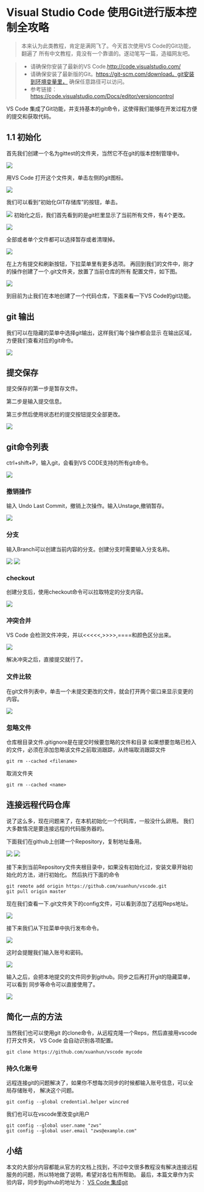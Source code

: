 # Visual Studio Code 使用Git进行版本控制全攻略

>本来认为此类教程，肯定是满网飞了。今天首次使用VS Code的Git功能，翻遍了
所有中文教程，竟没有一个靠谱的。遂动笔写一篇，造福网友吧。

>* 请确保你安装了最新的VS Code.http://code.visualstudio.com/
>* 请确保安装了最新版的Git。https://git-scm.com/download。git安装到环境变量里，
确保任意路径可以访问。
>* 参考链接：https://code.visualstudio.com/Docs/editor/versioncontrol

VS Code 集成了Git功能，并支持基本的git命令，这使得我们能够在开发过程方便的提交和获取代码。

## 1.1 初始化

首先我们创建一个名为gittest的文件夹，当然它不在git的版本控制管理中。

![](1.jpg)

用VS Code 打开这个文件夹，单击左侧的git图标。

![](2.jpg)

我们可以看到“初始化GIT存储库”的按钮，单击。

![](3.jpg)
初始化之后，我们首先看到的是git栏里显示了当前所有文件，有4个更改。

![](4.jpg)

全部或者单个文件都可以选择暂存或者清理掉。

![](5.jpg)

在上方有提交和刷新按钮，下拉菜单里有更多选项。
再回到我们的文件中，刚才的操作创建了一个.git文件夹，放置了当前仓库的所有
配置文件，如下图。

![](6.jpg)

到目前为止我们在本地创建了一个代码仓库，下面来看一下VS Code的git功能。

## git 输出

我们可以在隐藏的菜单中选择git输出，这样我们每个操作都会显示
在输出区域，方便我们查看对应的git命令。

![](7.jpg)

## 提交保存

提交保存的第一步是暂存文件。

第二步是输入提交信息。

第三步然后使用状态栏的提交按钮提交全部更改。

![](8.png)

## git命令列表

ctrl+shift+P，输入git，会看到VS CODE支持的所有git命令。

![](9.jpg)

### 撤销操作

输入 Undo Last Commit，撤销上次操作。输入Unstage,撤销暂存。

![](10.jpg)

### 分支

输入Branch可以创建当前内容的分支。创建分支时需要输入分支名称。

![](11.jpg)
![](12.jpg)

### checkout

创建分支后，使用checkout命令可以拉取特定的分支内容。

![](13.png)

### 冲突合并

VS Code 会检测文件冲突，并以<<<<<,>>>>,====和颜色区分出来。

![](14.png)

解决冲突之后，直接提交就行了。

### 文件比较

在git文件列表中，单击一个未提交更改的文件，就会打开两个窗口来显示变更的内容。

![](15.jpg)

### 忽略文件
仓库根目录文件.gitignore是在提交时候要忽略的文件和目录
如果想要忽略已检入的文件，必须在添加忽略该文件之前取消跟踪，从终端取消跟踪文件
``` shell
git rm --cached <filename>
```
取消文件夹
``` shell
git rm --cached <name>
```

## 连接远程代码仓库

说了这么多，现在问题来了，在本机初始化一个代码库，一般没什么卵用。
我们大多数情况是要连接远程的代码服务器的。

下面我们在github上创建一个Repository，复制地址备用。

![](16.jpg)
![](17.jpg)

接下来到当前Repository文件夹根目录中，如果没有初始化过，安装文章开始初始化的方法，进行初始化。
然后执行下面的命令

``` shell
git remote add origin https://github.com/xuanhun/vscode.git
git pull origin master
```

现在我们查看一下.git文件夹下的config文件，可以看到添加了远程Reps地址。

![](18.jpg)

接下来我们从下拉菜单中执行发布命令。

![](19.jpg)

这时会提醒我们输入账号和密码。

![](20.jpg)

输入之后，会把本地提交的文件同步到github。同步之后再打开git的隐藏菜单，可以看到
同步等命令可以直接使用了。

![](21.jpg)

## 简化一点的方法

当然我们也可以使用git 的clone命令，从远程克隆一个Reps，然后直接用vscode打开文件夹，
VS Code 会自动识别各项配置。
``` shell
git clone https://github.com/xuanhun/vscode mycode
```

### 持久化账号

远程连接git的问题解决了，如果你不想每次同步的时候都输入账号信息，可以全局存储账号，
解决这个问题。

``` shell
git config --global credential.helper wincred
```
我们也可以在vscode里改变git用户
``` shell
git config --global user.name "zws"
git config --global user.email "zws@example.com"
```

## 小结

本文的大部分内容都能从官方的文档上找到，不过中文很多教程没有解决连接远程
服务的问题，所以特地做了说明，希望对各位有所帮助。
最后，本篇文章作为实验内容，同步到github的地址为：
[VS Code 集成git](https://github.com/xuanhun/vscode/blob/master/Visual%20Studio%20Code%20%E4%BD%BF%E7%94%A8Git%E8%BF%9B%E8%A1%8C%E7%89%88%E6%9C%AC%E6%8E%A7%E5%88%B6.md)
